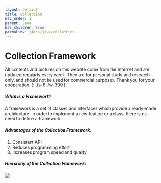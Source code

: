 ```yaml
---
layout: default
title: Collection
nav_order: 1
parent: Java
has_children: true
permalink: /docs/java/collection
---
```


# Collection Framework

All contents and pictures on this website come from the Internet and are updated regularly every week. They are for personal study and research only, and should not be used for commercial purposes. Thank you for your cooperation.
{: .fs-6 .fw-300 }

##### What is a Framework?
A framework is a set of classes and interfaces which provide a ready-made architecture. In order to implement a new feature or a class, there is no need to define a framework.

##### Advantages of the Collection Framework: 
1. Consistent API
2. Reduces programming effort
3. Increases program speed and quality

##### Hierarchy of the Collection Framework:
![](../../assets/images/java/Collections-in-Java1.png)



